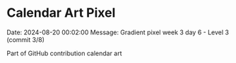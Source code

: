 # Calendar Art Pixel

Date: 2024-08-20 00:02:00
Message: Gradient pixel week 3 day 6 - Level 3 (commit 3/8)

Part of GitHub contribution calendar art
